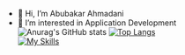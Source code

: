 - 👋 Hi, I’m Abubakar Ahmadani
- 👀 I’m interested in Application Development
<br/>![Anurag's GitHub stats](https://github-readme-stats.vercel.app/api?username=AbAhmadani&count_private=true&show_icons=true)
[![Top Langs](https://github-readme-stats.vercel.app/api/top-langs/?username=AbAhmadani&layout=compact)](https://github.com/AbAhmadani/github-readme-stats)
<br/>[![My Skills](https://skillicons.dev/icons?i=java,androidstudio,kotlin,flutter,mongodb,nodejs,js,html,css)](https://skillicons.dev)
